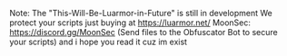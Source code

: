 Note: The "This-Will-Be-Luarmor-in-Future" is still in development
We protect your scripts just buying at https://luarmor.net/
MoonSec: https://discord.gg/MoonSec (Send files to the Obfuscator Bot to secure your scripts)
and i hope you read it cuz im exist
